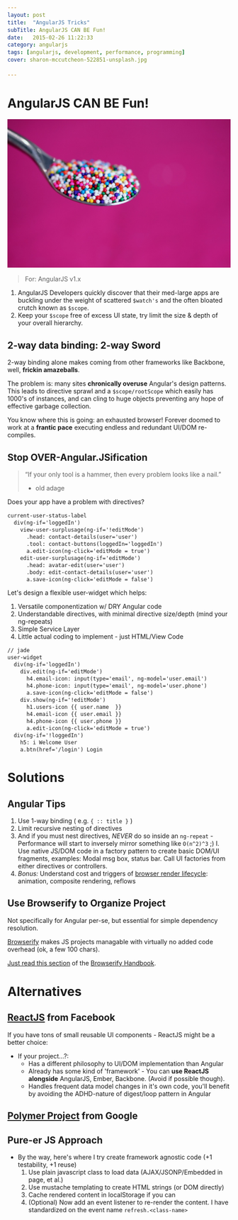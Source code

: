 ```yaml
---
layout: post
title:  "AngularJS Tricks"
subTitle: AngularJS CAN BE Fun!
date:   2015-02-26 11:22:33
category: angularjs
tags: [angularjs, development, performance, programming]
cover: sharon-mccutcheon-522851-unsplash.jpg

---
```


# AngularJS CAN BE Fun!

![credit: sharon-mccutcheon-522851-unsplash.jpg](sharon-mccutcheon-522851-unsplash.jpg)

> For: AngularJS v1.x

1. AngularJS Developers quickly discover that their med-large apps are buckling under the weight of scattered `$watch's` and the often bloated crutch known as `$scope`.
2. Keep your `$scope` free of excess UI state, try limit the size & depth of your overall hierarchy.



## 2-way data binding: 2-way Sword

2-way binding alone makes coming from other frameworks like Backbone, well, __frickin amazeballs__.

The problem is: many sites **chronically overuse** Angular's design patterns.
This leads to directive sprawl and a ```$scope/rootScope``` which easily has 1000's of instances, and can cling to huge objects preventing any hope of effective garbage collection.

You know where this is going: an exhausted browser! Forever doomed to work at a __frantic pace__ executing endless and redundant UI/DOM re-compiles.

## Stop OVER-Angular.JSification

> “If your only tool is a hammer, then every problem looks like a nail.”
> - old adage


Does your app have a problem with directives?


```jade
current-user-status-label
  div(ng-if='loggedIn')
    view-user-surplusage(ng-if='!editMode')
      .head: contact-details(user='user')
      .tool: contact-buttons(loggedIn='loggedIn')
      a.edit-icon(ng-click='editMode = true')
    edit-user-surplusage(ng-if='editMode')
      .head: avatar-edit(user='user')
      .body: edit-contact-details(user='user')
      a.save-icon(ng-click='editMode = false')
```


Let's design a flexible user-widget which helps:

1. Versatile componentization w/ DRY Angular code
1. Understandable directives, with minimal directive size/depth (mind your ng-repeats)
1. Simple Service Layer
1. Little actual coding to implement - just HTML/View Code

```jade
// jade
user-widget
  div(ng-if='loggedIn')
    div.edit(ng-if='editMode')
      h4.email-icon: input(type='email', ng-model='user.email')
      h4.phone-icon: input(type='email', ng-model='user.phone')
      a.save-icon(ng-click='editMode = false')
    div.show(ng-if='!editMode')
      h1.users-icon {{ user.name  }}
      h4.email-icon {{ user.email }}
      h4.phone-icon {{ user.phone }}
      a.edit-icon(ng-click='editMode = true')
  div(ng-if='!loggedIn')
    h5: i Welcome User
    a.btn(href='/login') Login
```

# Solutions

## Angular Tips

1. Use 1-way binding ( e.g. ```{ :: title }``` )
1. Limit recursive nesting of directives
1. And if you must nest directives, *NEVER* do so inside an ```ng-repeat``` - Performance will start to inversely mirror something like ```O(n^2)^3``` ;)
I. Use native JS/DOM code in a factory pattern to create basic DOM/UI fragments, examples: Modal msg box, status bar. Call UI factories from either directives or controllers.
1. *Bonus:* Understand cost and triggers of [browser render lifecycle](https://developers.google.com/web/fundamentals/performance/rendering/index?hl=en): animation, composite rendering, reflows

## Use Browserify to Organize Project

Not specifically for Angular per-se, but essential for simple dependency resolution.

[Browserify](https://github.com/substack/browserify-handbook/blob/master/readme.markdown#exports) makes JS projects managable with virtually no added code overhead (ok, a few 100 chars).

[Just read this section](https://github.com/substack/browserify-handbook/blob/master/readme.markdown#exports) of the [Browserify Handbook](https://github.com/substack/browserify-handbook/).


# Alternatives

## [ReactJS](https://facebook.github.io/react/) from Facebook

If you have tons of small reusable UI components - ReactJS might be a better choice:

* If your project...?:
  * Has a different philosophy to UI/DOM implementation than Angular
  * Already has some kind of 'framework' - You can **use ReactJS alongside** AngularJS, Ember, Backbone. (Avoid if possible though).
  * Handles frequent data model changes in it's own code, you'll benefit by avoiding the ADHD-nature of digest/loop pattern in Angular


## [Polymer Project](http://www.Polymer-Project.org/) from Google

## Pure-er JS Approach

* By the way, here's where I try create framework agnostic code (+1 testability, +1 reuse)
    1. Use plain javascript class to load data (AJAX/JSONP/Embedded in page, et al.)
    1. Use mustache templating to create HTML strings (or DOM directly)
    1. Cache rendered content in localStorage if you can
    1. (Optional) Now add an event listener to re-render the content. I have standardized on the event name ```refresh.<class-name>```



